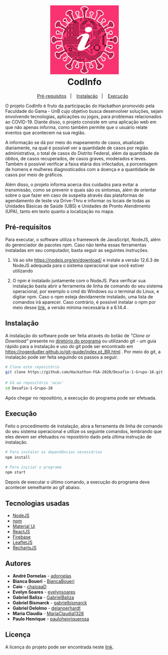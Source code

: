 <h1 align="center">
    <img style="border-radius=15px" alt="CodInfo Logo" src="https://github.com/MariaClaudia1328/Imagens/blob/master/logo_codinfo.png" />
    <br> CodInfo <br />
</h1>

<p align="center">
  <a href="#pré-requisitos">Pré-requisitos</a>&nbsp;&nbsp;&nbsp;|&nbsp;&nbsp;&nbsp;
  <a href="#instalação">Instalação</a>&nbsp;&nbsp;&nbsp;|&nbsp;&nbsp;&nbsp;
  <a href="#execução">Execução</a>&nbsp;&nbsp;&nbsp;
</p>

O projeto CodInfo é fruto da participação do Hackathon promovido pela Faculdade do Gama - UnB cujo objetivo busca desenvolver soluções, sejam envolvendo tecnologias, aplicações ou jogos, para problemas relacionados ao COVID-19. Diante disso, o projeto consiste em uma aplicação web em que não apenas informa, como também permite que o usuário relate eventos que acontecem na sua região. 

A informação se dá por meio do mapeamento de casos, atualizado diariamente, na qual é possível ver a quantidade de casos por região administrativa, o total de casos do Distrito Federal, além da quantidade de óbitos, de casos recuperados, de casos graves, moderados e leves. Também é possível verificar a faixa etária dos infectados, a porcentagem de homens e mulheres diagnosticados com a doença e a quantidade de casos por meio de gráficos. 

Além disso, o projeto informa acerca dos cuidados para evitar a transmissão, como se prevenir e quais são os sintomas, além de orientar sobre o que fazer em caso de suspeita através das plataformas de agendamento de teste via Drive-Thru e informar os locais de todas as Unidades Básicas de Saúde (UBS) e Unidades de Pronto Atendimento (UPA), tanto em texto quanto a localização no mapa.

## Pré-requisitos

Para executar, o software utiliza o framework de JavaScript, NodeJS, além do gerenciador de pacotes npm. Caso não tenha essas ferramentas instaladas em seu computador, basta seguir as seguintes instruções.

1. Vá ao site <https://nodejs.org/en/download/> e instale a versão 12.6.3 de NodeJS adequada para o sistema operacional que você estiver utilizando

2. O npm é instalado juntamente com o NodeJS. Para verificar sua instalação basta abrir a ferramenta de linha de comando do seu sistema operacional, por exemplo o cmd do Windows ou o terminal do Linux, e digitar npm. Caso o npm esteja devidamente instalado, uma lista de comandos irá aparecer. Caso contrário, é possível instalar o npm por meio desse [link](https://www.npmjs.com/get-npm), a versão mínima necessária é a 6.14.4 .

## Instalação

A instalação do software pode ser feita através do botão de *"Clone or Download"* presente no [diretório do programa](https://github.com/Hackathon-FGA-2020/Desafio-1-Grupo-10/tree/dev) ou utilizando git - um guia rápido para a instalação e uso do git pode ser encontrado em <https://rogerdudler.github.io/git-guide/index.pt_BR.html> . Por meio do git, a instalação pode ser feita seguindo os passos a seguir.

```bash
# Clone este repositório
git clone https://github.com/Hackathon-FGA-2020/Desafio-1-Grupo-10.git

# Vá ao repositório 'wcov'
cd Desafio-1-Grupo-10
```

Após chegar no repositório, a execução do programa pode ser efetuada.

## Execução

Feito o procedimento de instalação, abra a ferramenta de linha de comando do seu sistema operacional e utilize os seguinte comandos, lembrando que eles devem ser efetuados no repositório dado pela última instrução de instalação.

```bash
# Para instalar as dependências necessárias
npm install
```
```bash
# Para iniciar o programa
npm start
```

Depois de executar o último comando, a execução do programa deve acontecer semelhante ao gif abaixo. <!-- inserir gif -->

## Tecnologias usadas

* [NodeJS](https://nodejs.org/en/) 
* [npm](https://www.npmjs.com/) 
* [Material Ui](https://material-ui.com/)
* [ReactJS](https://pt-br.reactjs.org/)
* [Firebase](https://firebase.google.com/?hl=pt-br)
* [LeafletJS](https://leafletjs.com/)
* [RechartsJS](https://recharts.org/)

## Autores

* **André Dornelas** - [adornelas](https://github.com/adornelas)
* **Bianca Boueri** - [BiancaBoueri](https://github.com/BiancaBoueri) 
* **Caio** - [chaioaaD](https://github.com/chaioaaD)
* **Evelyn Soares** - [evelynsoares](https://github.com/evelynsoares)
* **Gabriel Baliza** - [GabrielBaliza](https://github.com/GabrielBaliza)
* **Gabriel Bismarck** - [gabrielbismarck](https://github.com/gabrielbismarck)
* **Gabriel Delolmo** - [delanoerhardt](https://github.com/delanoerhardt)
* **Maria Claudia** - [MariaClaudia1328](https://github.com/MariaClaudia1328)
* **Paulo Henrique** - [paulohenriquerosa](https://github.com/paulohenriquerosa)

## Licença

A licença do projeto pode ser encontrada neste [link](https://github.com/Hackathon-FGA-2020/Desafio-1-Grupo-10/blob/master/LICENSE).
